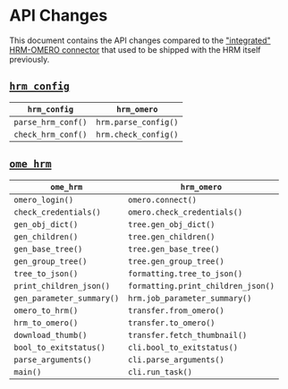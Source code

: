 # API Changes

This document contains the API changes compared to the ["integrated" HRM-OMERO
connector][1] that used to be shipped with the HRM itself previously.

## [`hrm_config`][2]

| `hrm_config`       | `hrm_omero`          |
|--------------------|----------------------|
| `parse_hrm_conf()` | `hrm.parse_config()` |
| `check_hrm_conf()` | `hrm.check_config()` |

## [`ome_hrm`][1]

| `ome_hrm`                 | `hrm_omero`                        |
|---------------------------|------------------------------------|
| `omero_login()`           | `omero.connect()`                  |
| `check_credentials()`     | `omero.check_credentials()`        |
| `gen_obj_dict()`          | `tree.gen_obj_dict()`              |
| `gen_children()`          | `tree.gen_children()`              |
| `gen_base_tree()`         | `tree.gen_base_tree()`             |
| `gen_group_tree()`        | `tree.gen_group_tree()`            |
| `tree_to_json()`          | `formatting.tree_to_json()`        |
| `print_children_json()`   | `formatting.print_children_json()` |
| `gen_parameter_summary()` | `hrm.job_parameter_summary()`      |
| `omero_to_hrm()`          | `transfer.from_omero()`            |
| `hrm_to_omero()`          | `transfer.to_omero()`              |
| `download_thumb()`        | `transfer.fetch_thumbnail()`       |
| `bool_to_exitstatus()`    | `cli.bool_to_exitstatus()`         |
| `parse_arguments()`       | `cli.parse_arguments()`            |
| `main()`                  | `cli.run_task()`                   |

[1]: https://github.com/aarpon/hrm/blob/master/bin/ome_hrm.py
[2]: https://github.com/aarpon/hrm/blob/master/bin/hrm_config.py
